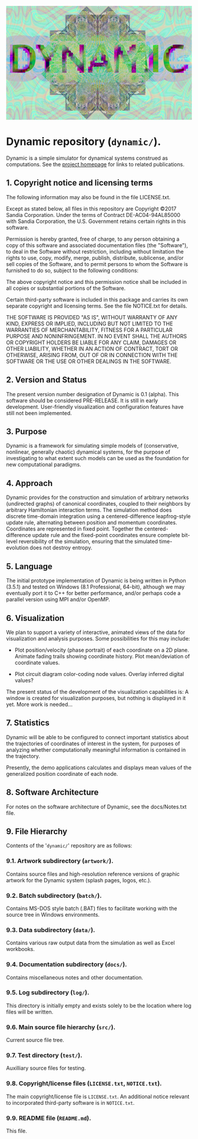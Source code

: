 ![Dynamic logo, fractal version](/artwork/dynamix2.jpg "Dynamic logo - fractal version")

# Dynamic repository (`dynamic/`).

Dynamic is a simple simulator for dynamical systems construed as 
computations.  See the [project homepage](https://cfwebprod.sandia.gov/cfdocs/CompResearch/templates/insert/softwre.cfm?sw=56 "Dynamic homepage")
for links to related publications.

## 1.  Copyright notice and licensing terms

The following information may also be found in the file LICENSE.txt.

Except as stated below, all files in this repository are Copyright 
©2017 Sandia Corporation.  Under the terms of Contract 
DE-AC04-94AL85000 with Sandia Corporation, the U.S. Government 
retains certain rights in this software.

Permission is hereby granted, free of charge, to any person obtaining a
copy of this software and associated  documentation  files  (the
"Software"), to deal in the Software without restriction, including
without limitation the rights to use, copy, modify, merge, publish,
distribute, sublicense, and/or sell copies of the Software, and to
permit persons to whom the Software is furnished to do so, subject to
the following conditions:

The above copyright notice and this permission notice shall be included
in all copies or substantial portions of the Software.

Certain third-party software is included in this package and carries
its own separate copyright and licensing terms.  See the file
NOTICE.txt for details.
    
THE SOFTWARE IS PROVIDED "AS IS", WITHOUT WARRANTY OF ANY KIND, EXPRESS
OR IMPLIED, INCLUDING BUT NOT LIMITED TO THE WARRANTIES OF
MERCHANTABILITY, FITNESS FOR A PARTICULAR PURPOSE AND NONINFRINGEMENT.
IN NO EVENT SHALL THE AUTHORS OR COPYRIGHT HOLDERS BE LIABLE FOR ANY
CLAIM, DAMAGES OR OTHER LIABILITY, WHETHER IN  AN ACTION OF CONTRACT,
TORT OR OTHERWISE, ARISING FROM, OUT OF OR IN CONNECTION WITH THE
SOFTWARE OR THE USE OR OTHER DEALINGS IN THE SOFTWARE.

## 2.  Version and Status

The present version number designation of Dynamic is 0.1 (alpha).
This software should be considered PRE-RELEASE.  It is still in 
early development.  User-friendly visualization and configuration 
features have still not been implemented.

## 3.  Purpose

Dynamic is a framework for simulating simple models of (conservative, 
nonlinear, generally chaotic) dynamical systems, for the purpose of 
investigating to what extent such models can be used as the 
foundation for new computational paradigms.

## 4.  Approach

Dynamic provides for the construction and simulation of arbitrary
networks (undirected graphs) of canonical coordinates, coupled to
their neighbors by arbitrary Hamiltonian interaction terms.  The
simulation method does discrete time-domain integration using a 
centered-difference leapfrog-style update rule, alternating between 
position and momentum coordinates.  Coordinates are represented in
fixed point.  Together the centered-difference update rule and the
fixed-point coordinates ensure complete bit-level reversibility of
the simulation, ensuring that the simulated time-evolution does not 
destroy entropy.

## 5.  Language

The initial prototype implementation of Dynamic is being written 
in Python (3.5.1) and tested on Windows (8.1 Professional, 64-bit), 
although we may eventually port it to C++ for better performance, 
and/or perhaps code a parallel version using MPI and/or OpenMP.

## 6.  Visualization

We plan to support a variety of interactive, animated views of the 
data for visualization and analysis purposes.  Some possibilities 
for this may include: 

 * Plot position/velocity (phase portrait) of each coordinate on 
		a 2D plane.  Animate fading trails showing coordinate history.
          Plot mean/deviation of coordinate values.

 * Plot circuit diagram color-coding node values.  Overlay inferred 
          digital values?

The present status of the development of the visualization 
capabilities is:  A window is created for visualization purposes,
but nothing is displayed in it yet.  More work is needed...
          
## 7.  Statistics

Dynamic will be able to be configured to connect important statistics 
about the trajectories of coordinates of interest in the system, 
for purposes of analyzing whether computationally meaningful 
information is contained in the trajectory.

Presently, the demo applications calculates and displays mean values 
of the generalized position coordinate of each node.

## 8.  Software Architecture

For notes on the software architecture of Dynamic, see the docs/Notes.txt file.

## 9.  File Hierarchy

Contents of the '`dynamic/`' repository are as follows:

### 9.1.  Artwork subdirectory (`artwork/`).

Contains source files and high-resolution reference versions of graphic artwork
for the Dynamic system (splash pages, logos, etc.).

### 9.2.  Batch subdirectory (`batch/`).

Contains MS-DOS style batch (.BAT) files to facilitate working with the source tree
in Windows environments.

### 9.3.  Data subdirectory (`data/`).

Contains various raw output data from the simulation as well as Excel workbooks.

### 9.4.  Documentation subdirectory (`docs/`).

Contains miscellaneous notes and other documentation.

### 9.5.  Log subdirectory (`log/`).

This directory is initially empty and exists solely to be the location
where log files will be written.

### 9.6.  Main source file hierarchy (`src/`).

Current source file tree.

### 9.7.  Test directory (`test/`).

Auxilliary source files for testing.

### 9.8.  Copyright/license files (`LICENSE.txt`, `NOTICE.txt`).

The main copyright/license file is `LICENSE.txt`.  An additional 
notice relevant to incorporated third-party software is in `NOTICE.txt`.

### 9.9. README file (`README.md`).

This file.